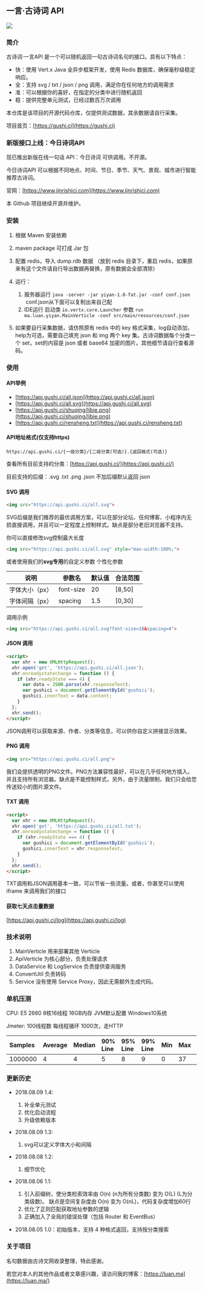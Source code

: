 ## 一言·古诗词 API

<img src="https://api.gushi.ci/all.svg">

### 简介

古诗词·一言API 是一个可以随机返回一句古诗词名句的接口。具有以下特点：

* 快：使用 Vert.x Java 全异步框架开发，使用 Redis 数据库，确保毫秒级稳定响应。
* 全：支持 svg / txt / json / png 调用，满足你在任何地方的调用需求
* 准：可以根据你的喜好，在指定的分类中进行随机返回
* 稳：提供完整单元测试，已经过数百万次调用

本仓库是该项目的开源代码仓库，仅提供测试数据，其余数据请自行采集。

项目首页：[https://gushi.ci](https://gushi.ci)


### 新版接口上线：今日诗词API

现已推出新版在线一句话 API：今日诗词 可供调用。不开源。

今日诗词API 可以根据不同地点、时间、节日、季节、天气、景观、城市进行智能推荐古诗词。

官网：[https://www.jinrishici.com](https://www.jinrishici.com)

本 Github 项目继续开源并维护。


### 安装

1. 根据 Maven 安装依赖
2. maven package 可打成 Jar 包
3. 配置 redis，导入 dump.rdb 数据 （放到 redis 目录下，重启 redis，如果原来有这个文件请自行导出数据再替换，原有数据会全部清除）
4. 运行：
    1. 服务器运行 `java -server -jar yiyan-1.0-fat.jar -conf conf.json`  conf.json从下面可以复制出来自己配
    2. IDE运行 启动类 `io.vertx.core.Launcher` 参数 `run ma.luan.yiyan.MainVerticle -conf src/main/resources/conf.json`
        
5. 如果要自行采集数据，请仿照原有 redis 中的 key 格式采集，log自动添加，help为可选，需要自己填充 json 和 img 两个 key 集。古诗词数据每个分类一个 set，set的内容是 json 或者 base64 加密的图片。其他细节请自行查看源码。

### 使用

#### API举例

* [https://api.gushi.ci/all.json](https://api.gushi.ci/all.json)
* [https://api.gushi.ci/all.svg](https://api.gushi.ci/all.svg)
* [https://api.gushi.ci/shuqing/libie.png](https://api.gushi.ci/shuqing/libie.png)
* [https://api.gushi.ci/rensheng.txt](https://api.gushi.ci/rensheng.txt)

#### API地址格式(仅支持https)

`https://api.gushi.ci/{一级分类}/{二级分类(可选)}.{返回格式(可选)}`

查看所有目前支持的分类：[https://api.gushi.ci/](https://api.gushi.ci/)

目前支持的后缀：.svg .txt .png .json 不加后缀默认返回 json

#### SVG 调用

```html
<img src="https://api.gushi.ci/all.svg">
```

SVG后缀是我们推荐的最优调用方案，可以在部分论坛、任何博客、小程序内无损直接调用，并且可以一定程度上控制样式。缺点是部分老旧浏览器不支持。

你可以直接修改svg控制最大长度
```html
<img src="https://api.gushi.ci/all.svg" style="max-width:100%;">
```

或者使用我们的<b>svg专用</b>的自定义参数
个性化参数

| 说明 | 参数名 | 默认值 | 合法范围 |
| --- | --- | --- | --- |
| 字体大小（px） | font-size | 20 | [8,50] |
| 字体间隔（px） | spacing | 1.5 | [0,30] |

调用示例
```html
<img src="https://api.gushi.ci/all.svg?font-size=18&spacing=4">
```

#### JSON 调用

```html
<script>
  var xhr = new XMLHttpRequest();
  xhr.open('get', 'https://api.gushi.ci/all.json');
  xhr.onreadystatechange = function () {
    if (xhr.readyState === 4) {
      var data = JSON.parse(xhr.responseText);
      var gushici = document.getElementById('gushici');
      gushici.innerText = data.content;
    }
  };
  xhr.send();
</script>
```

JSON调用可以获取来源、作者、分类等信息，可以供你自定义拼接显示效果。

#### PNG 调用

```html
<img src="https://api.gushi.ci/all.png">
```

我们会提供透明的PNG文件。PNG方法兼容性最好，可以在几乎任何地方插入。并且支持所有浏览器。缺点是不能控制样式，另外，由于流量限制，我们只会给您传送较小的图片源文件。

#### TXT 调用

```html
<script>
  var xhr = new XMLHttpRequest();
  xhr.open('get', 'https://api.gushi.ci/all.txt');
  xhr.onreadystatechange = function () {
    if (xhr.readyState === 4) {
      var gushici = document.getElementById('gushici');
      gushici.innerText = xhr.responseText;
    }
  };
  xhr.send();
</script>
```

TXT调用和JSON调用基本一致，可以节省一些流量。或者，你甚至可以使用 iframe 来调用我们的接口

#### 获取七天点击量数据
[https://api.gushi.ci/log](https://api.gushi.ci/log)


### 技术说明

1. MainVerticle 用来部署其他 Verticle
2. ApiVerticle 为核心部分，负责处理请求
3. DataService 和 LogService 负责提供查询服务
4. ConvertUtil 负责转码
5. Service 没有使用 Service Proxy，因此无需额外生成代码。

### 单机压测

CPU: E5 2660 8核16线程 16GB内存 JVM默认配置 Windows10系统 

Jmeter: 100线程数 每线程循环 1000次，走HTTP

| Samples | Average | Median | 90% Line | 95% Line | 99% Line | Min | Max | Error % | Throughput/sec | Received KB/sec | Sent KB/sec |
| :--- | :--- | :--- | :--- | :--- | :--- | :--- | :--- | :--- | :--- | :--- | :--- |
| 1000000 | 4 | 4 | 5 | 8 | 9 | 0 | 37 | 0.00% | 20458.68 | 3622.91 | 2497.4 |

### 更新历史

* 2018.08.09 1.4:
  1. 补全单元测试
  2. 优化启动流程
  3. 升级依赖版本

* 2018.08.09 1.3:
  1. svg可以定义字体大小和间隔

* 2018.08.08 1.2:
  1. 细节优化 

* 2018.08.06 1.1: 
  1. 引入前缀树，使分类检索效率由 O(n) (n为所有分类数) 变为 O(L) (L为分类级数)。
  缺点是空间复杂度由 O(n) 变为 O(nL)，代码复杂度增加60行
  2. 优化了正则匹配获取地址参数的逻辑
  3. 正确加入了全局的错误处理（包括 Router 和 EventBus）
* 2018.08.05 1.0：初始版本，支持 4 种格式返回，支持按分类搜索 



### 关于项目

名句数据由古诗文网收录整理，特此感谢。

若您对本人的其他作品或者文章感兴趣，请访问我的博客：[https://luan.ma](https://luan.ma/)
